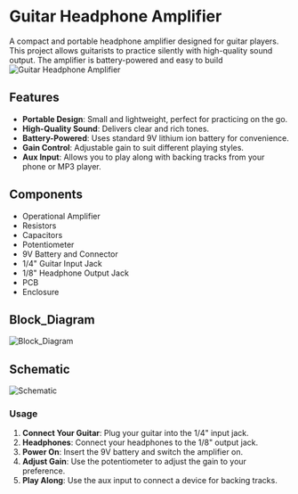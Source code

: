# Guitar Headphone Amplifier
A compact and portable headphone amplifier designed for guitar players. This project allows guitarists to practice silently with high-quality sound output. The amplifier is battery-powered and easy to build
![Guitar Headphone Amplifier](https://github.com/DinethPrabashana/Guitar_Headphone_Amplifier/blob/main/Guitar%20Headphone%20Amplifier/Enclosure/Assembly/product.png)

## Features

- **Portable Design**: Small and lightweight, perfect for practicing on the go.
- **High-Quality Sound**: Delivers clear and rich tones.
- **Battery-Powered**: Uses standard 9V lithium ion battery for convenience.
- **Gain Control**: Adjustable gain to suit different playing styles.
- **Aux Input**: Allows you to play along with backing tracks from your phone or MP3 player.

## Components

- Operational Amplifier
- Resistors
- Capacitors
- Potentiometer
- 9V Battery and Connector
- 1/4" Guitar Input Jack
- 1/8" Headphone Output Jack
- PCB 
- Enclosure

## Block_Diagram
![Block_Diagram](https://github.com/DinethPrabashana/Guitar_Headphone_Amplifier/blob/main/Guitar%20Headphone%20Amplifier/schematic%20and%20block%20diagram/block%20diagram.png)

## Schematic

![Schematic](https://github.com/DinethPrabashana/Guitar_Headphone_Amplifier/blob/main/Guitar%20Headphone%20Amplifier/schematic%20and%20block%20diagram/schematic.png)


### Usage

1. **Connect Your Guitar**: Plug your guitar into the 1/4" input jack.
2. **Headphones**: Connect your headphones to the 1/8" output jack.
3. **Power On**: Insert the 9V battery and switch the amplifier on.
4. **Adjust Gain**: Use the potentiometer to adjust the gain to your preference.
5. **Play Along**: Use the aux input to connect a device for backing tracks.



